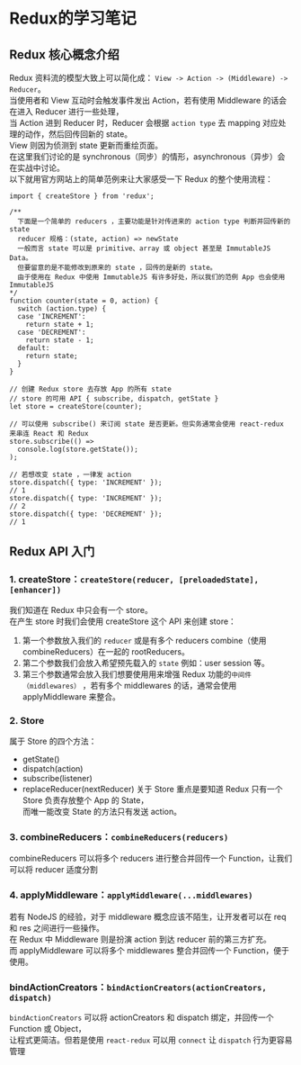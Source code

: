 # Redux的学习笔记

## Redux 核心概念介绍

Redux 资料流的模型大致上可以简化成： `View -> Action -> (Middleware) -> Reducer`。<br/>
当使用者和 View 互动时会触发事件发出 Action，若有使用 Middleware 的话会在进入 Reducer 进行一些处理，<br/>
当 Action 进到 Reducer 时，Reducer 会根据 `action type` 去 mapping 对应处理的动作，然后回传回新的 state。<br/>
View 则因为侦测到 state 更新而重绘页面。<br/>
在这里我们讨论的是 synchronous（同步）的情形，asynchronous（异步）会在实战中讨论。<br/>
以下就用官方网站上的简单范例来让大家感受一下 Redux 的整个使用流程：
```
import { createStore } from 'redux';

/** 
  下面是一个简单的 reducers ，主要功能是针对传进来的 action type 判断并回传新的 state
  reducer 规格：(state, action) => newState 
  一般而言 state 可以是 primitive、array 或 object 甚至是 ImmutableJS Data。
  但要留意的是不能修改到原来的 state ，回传的是新的 state。
  由于使用在 Redux 中使用 ImmutableJS 有许多好处，所以我们的范例 App 也会使用 ImmutableJS 
*/
function counter(state = 0, action) {
  switch (action.type) {
  case 'INCREMENT':
    return state + 1;
  case 'DECREMENT':
    return state - 1;
  default:
    return state;
  }
}

// 创建 Redux store 去存放 App 的所有 state
// store 的可用 API { subscribe, dispatch, getState } 
let store = createStore(counter);

// 可以使用 subscribe() 来订阅 state 是否更新。但实务通常会使用 react-redux 来串连 React 和 Redux
store.subscribe(() =>
  console.log(store.getState());
);

// 若想改变 state ，一律发 action
store.dispatch({ type: 'INCREMENT' });
// 1
store.dispatch({ type: 'INCREMENT' });
// 2
store.dispatch({ type: 'DECREMENT' });
// 1
```

## Redux API 入门

### 1. createStore：`createStore(reducer, [preloadedState], [enhancer])`
我们知道在 Redux 中只会有一个 store。<br/>
在产生 store 时我们会使用 createStore 这个 API 来创建 store：
  1. 第一个参数放入我们的 `reducer` 或是有多个 reducers combine（使用 combineReducers）在一起的 rootReducers。
  2. 第二个参数我们会放入希望预先载入的 `state` 例如：user session 等。
  3. 第三个参数通常会放入我们想要使用用来增强 Redux 功能的`中间件（middlewares）` ，若有多个 middlewares 的话，通常会使用 applyMiddleware 来整合。

### 2. Store
属于 Store 的四个方法：
  - getState()
  - dispatch(action)
  - subscribe(listener)
  - replaceReducer(nextReducer)
关于 Store 重点是要知道 Redux 只有一个 Store 负责存放整个 App 的 State，<br/>
而唯一能改变 State 的方法只有发送 action。

### 3. combineReducers：`combineReducers(reducers)`

combineReducers 可以将多个 reducers 进行整合并回传一个 Function，让我们可以将 reducer 适度分割

### 4. applyMiddleware：`applyMiddleware(...middlewares)`
若有 NodeJS 的经验，对于 middleware 概念应该不陌生，让开发者可以在 req 和 res 之间进行一些操作。<br/>
在 Redux 中 Middleware 则是扮演 action 到达 reducer 前的第三方扩充。<br/>
而 applyMiddleware 可以将多个 middlewares 整合并回传一个 Function，便于使用。

### bindActionCreators：`bindActionCreators(actionCreators, dispatch)`

`bindActionCreators` 可以将 actionCreators 和 dispatch 绑定，并回传一个 Function 或 Object，<br/>
让程式更简洁。但若是使用 `react-redux` 可以用 `connect` 让 `dispatch` 行为更容易管理







